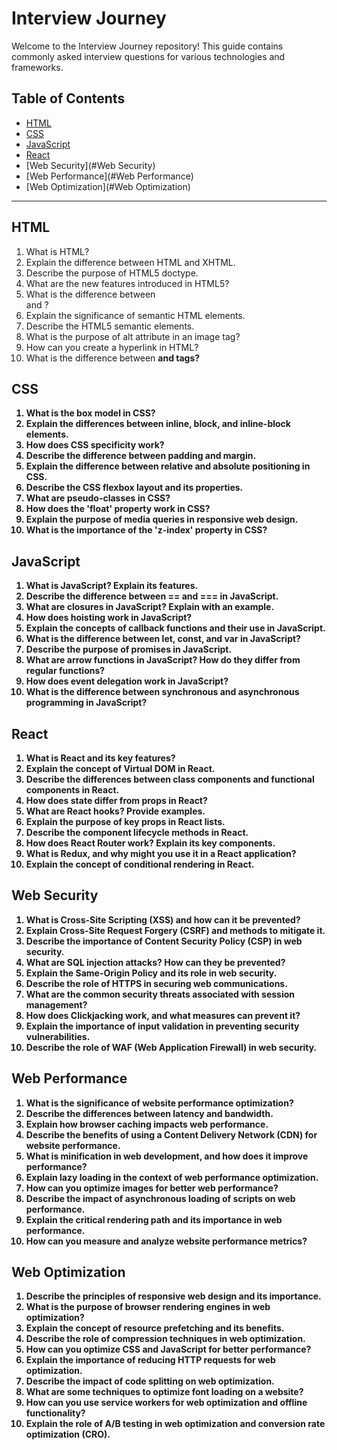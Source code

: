 # Interview Journey

Welcome to the Interview Journey repository! This guide contains commonly asked interview questions for various technologies and frameworks.

## Table of Contents
- [HTML](#html)
- [CSS](#css)
- [JavaScript](#javascript)
- [React](#react)
- [Web Security](#Web Security)
- [Web Performance](#Web Performance)
- [Web Optimization](#Web Optimization)

---

## HTML
1. What is HTML?
2. Explain the difference between HTML and XHTML.
3. Describe the purpose of HTML5 doctype.
4. What are the new features introduced in HTML5?
5. What is the difference between <div> and <span>?
6. Explain the significance of semantic HTML elements.
7. Describe the HTML5 semantic elements.
8. What is the purpose of alt attribute in an image tag?
9. How can you create a hyperlink in HTML?
10. What is the difference between <strong> and <b> tags?

## CSS
1. What is the box model in CSS?
2. Explain the differences between inline, block, and inline-block elements.
3. How does CSS specificity work?
4. Describe the difference between padding and margin.
5. Explain the difference between relative and absolute positioning in CSS.
6. Describe the CSS flexbox layout and its properties.
7. What are pseudo-classes in CSS?
8. How does the 'float' property work in CSS?
9. Explain the purpose of media queries in responsive web design.
10. What is the importance of the 'z-index' property in CSS?

## JavaScript
1. What is JavaScript? Explain its features.
2. Describe the difference between == and === in JavaScript.
3. What are closures in JavaScript? Explain with an example.
4. How does hoisting work in JavaScript?
5. Explain the concepts of callback functions and their use in JavaScript.
6. What is the difference between let, const, and var in JavaScript?
7. Describe the purpose of promises in JavaScript.
8. What are arrow functions in JavaScript? How do they differ from regular functions?
9. How does event delegation work in JavaScript?
10. What is the difference between synchronous and asynchronous programming in JavaScript?

## React
1. What is React and its key features?
2. Explain the concept of Virtual DOM in React.
3. Describe the differences between class components and functional components in React.
4. How does state differ from props in React?
5. What are React hooks? Provide examples.
6. Explain the purpose of key props in React lists.
7. Describe the component lifecycle methods in React.
8. How does React Router work? Explain its key components.
9. What is Redux, and why might you use it in a React application?
10. Explain the concept of conditional rendering in React.

## Web Security
1. What is Cross-Site Scripting (XSS) and how can it be prevented?
2. Explain Cross-Site Request Forgery (CSRF) and methods to mitigate it.
3. Describe the importance of Content Security Policy (CSP) in web security.
4. What are SQL injection attacks? How can they be prevented?
5. Explain the Same-Origin Policy and its role in web security.
6. Describe the role of HTTPS in securing web communications.
7. What are the common security threats associated with session management?
8. How does Clickjacking work, and what measures can prevent it?
9. Explain the importance of input validation in preventing security vulnerabilities.
10. Describe the role of WAF (Web Application Firewall) in web security.

## Web Performance
1. What is the significance of website performance optimization?
2. Describe the differences between latency and bandwidth.
3. Explain how browser caching impacts web performance.
4. Describe the benefits of using a Content Delivery Network (CDN) for website performance.
5. What is minification in web development, and how does it improve performance?
6. Explain lazy loading in the context of web performance optimization.
7. How can you optimize images for better web performance?
8. Describe the impact of asynchronous loading of scripts on web performance.
9. Explain the critical rendering path and its importance in web performance.
10. How can you measure and analyze website performance metrics?

## Web Optimization
1. Describe the principles of responsive web design and its importance.
2. What is the purpose of browser rendering engines in web optimization?
3. Explain the concept of resource prefetching and its benefits.
4. Describe the role of compression techniques in web optimization.
5. How can you optimize CSS and JavaScript for better performance?
6. Explain the importance of reducing HTTP requests for web optimization.
7. Describe the impact of code splitting on web optimization.
8. What are some techniques to optimize font loading on a website?
9. How can you use service workers for web optimization and offline functionality?
10. Explain the role of A/B testing in web optimization and conversion rate optimization (CRO).
